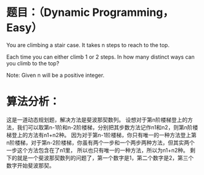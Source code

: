 # 题目：（Dynamic Programming，Easy）
You are climbing a stair case. It takes n steps to reach to the top.

Each time you can either climb 1 or 2 steps. In how many distinct ways can you climb to the top?

Note: Given n will be a positive integer.

# 算法分析：
  这是一道动态规划题，解决方法是斐波那契数列。
  设想对于第n阶楼梯登上的方法，我们可以取第n-1阶和n-2阶楼梯，分别把其步数方法记作n1和n2，则第n阶楼梯登上的方法有n1+n2种。
因为对于第n-1阶楼梯，你只有唯一的一种方法登上第n阶楼梯，对于第n-2阶楼梯，你虽有两个一步和一个两步两种方法，但其实两个一步这个方法包含在了n1里，
所以也只有唯一的一种方法，所以为n1+n2种。
  剩下的就是一个斐波那契数列的问题了，第一个数字是1，第二个数字是2，第三个数字开始斐波那契。
